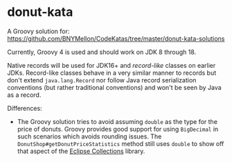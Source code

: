 # donut-kata

A Groovy solution for:
https://github.com/BNYMellon/CodeKatas/tree/master/donut-kata-solutions

Currently, Groovy 4 is used and should work on JDK 8 through 18.

Native records will be used for JDK16+ and _record-like_ classes on earlier JDKs.
Record-like classes behave in a very similar manner to records but don't extend `java.lang.Record`
nor follow Java record serialization conventions (but rather traditional conventions) and won't
be seen by Java as a record.

Differences:
* The Groovy solution tries to avoid assuming `double` as the type for the price of donuts.
Groovy provides good support for using `BigDecimal` in such scenarios which avoids rounding issues.
The `DonutShop#getDonutPriceStatistics` method still uses `double` to show off that aspect of the
[Eclipse Collections](https://github.com/eclipse/eclipse-collections) library.
